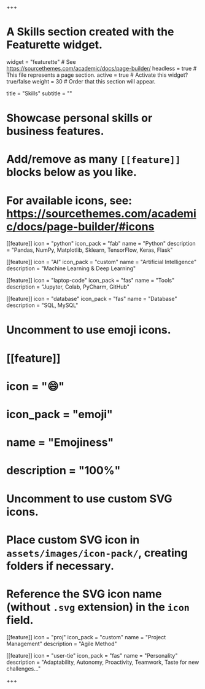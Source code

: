 +++
# A Skills section created with the Featurette widget.
widget = "featurette"  # See https://sourcethemes.com/academic/docs/page-builder/
headless = true  # This file represents a page section.
active = true  # Activate this widget? true/false
weight = 30  # Order that this section will appear.

title = "Skills"
subtitle = ""

# Showcase personal skills or business features.
# 
# Add/remove as many `[[feature]]` blocks below as you like.
# 
# For available icons, see: https://sourcethemes.com/academic/docs/page-builder/#icons

[[feature]]
  icon = "python"
  icon_pack = "fab"
  name = "Python"
  description = "Pandas, NumPy, Matplotlib, Sklearn, TensorFlow, Keras, Flask"
  
[[feature]]
  icon = "AI"
  icon_pack = "custom"
  name = "Artificial Intelligence"
  description = "Machine Learning & Deep Learning"
  
[[feature]]
  icon = "laptop-code"
  icon_pack = "fas"
  name = "Tools"
  description = "Jupyter, Colab, PyCharm, GitHub"

[[feature]]
  icon = "database"
  icon_pack = "fas"
  name = "Database"
  description = "SQL, MySQL"

# Uncomment to use emoji icons.
# [[feature]]
#  icon = ":smile:"
#  icon_pack = "emoji"
#  name = "Emojiness"
#  description = "100%"  

# Uncomment to use custom SVG icons.
# Place custom SVG icon in `assets/images/icon-pack/`, creating folders if necessary.
# Reference the SVG icon name (without `.svg` extension) in the `icon` field.

[[feature]]
  icon = "proj"
  icon_pack = "custom"
  name = "Project Management"
  description = "Agile Method"
  
[[feature]]
  icon = "user-tie"
  icon_pack = "fas"
  name = "Personality"
  description = "Adaptability, Autonomy, Proactivity, Teamwork, Taste for new challenges..."

+++
